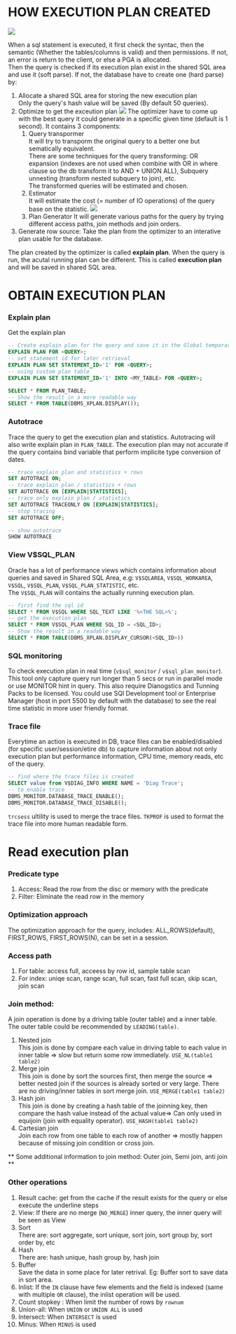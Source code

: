 # HOW EXECUTION PLAN CREATED
![](https://lh3.googleusercontent.com/pw/ACtC-3cuuXo_7KdvB3KL01fRD5y3fnv2YRTcBQLb3iX2SW-hDcBH87Dn5Ev8hEh1ykLLRSPiGr0RfuHe2yNdouf9r3yvpIILkKxTLwsEkmqD9dheoRxMRBNievRaZE_sMPZsGfokV0YHnaUxNGZ_856wedzI=w1354-h856-no)

When a sql statement is executed, it first check the syntac, then the semantic (Whether the tables/columns is valid) and then permissions. If not, an error is return to the client, or else a PGA is allocated.  
Then the query is checked if its execution plan exist in the shared SQL area and use it (soft parse). If not, the database have to create one (hard parse) by:
1. Allocate a shared SQL area for storing the new execution plan  
   Only the query's hash value will be saved (By default 50 queries).
2. Optimize to get the exceution plan
   ![](https://lh3.googleusercontent.com/pw/ACtC-3ej17s9L2BS_BTDcBIrnZhqRgy0f4DRLL41mNYEO-A68bhu8tWooLHnHK6dhTu_o1BuidUNxKSWafzMSh6CDia0NHpJ_Xpu9v_dlxbZUjGHzg4WnxgAsKwiU_xpzCX8xSKxoCT1bN7N-mOpnkeHB679=w1025-h849-no?authuser=0)
   The optimizer have to come up with the best query it could generate in a specific given time (default is 1 second). It contains 3 components:
    1. Query transpormer  
       It will try to transporm the original query to a better one but sematically equivalent.  
       There are some techniques for the query transforming: OR expansion (indexes are not used when combine with OR in where clause so the db transform it to AND + UNION ALL), Subquery unnesting (transform nested subquery to join), etc.  
       The transformed queries will be estimated and chosen.
    2. Estimator  
       It will estimate the cost (= number of IO operations) of the query base on the statistic.
       ![](https://lh3.googleusercontent.com/pw/ACtC-3dtyT1S-4xes3Km4fQCHkUqQMbLMvjAG8EHIEIMwVtLNx6ptYGySVhCEQVrF4dhtB8uuyt741plshz9CtPI79IDALCHwUyFrjkMjerFzBVEnco52LhmU-LDNqNWP447mwswTZ5nfAbWU7LyU2NdDGIE=w1931-h314-no?authuser=0)
    3. Plan Generator
       It will generate various paths for the query by trying different access paths, join methods and join orders.
3. Generate row source:
   Take the plan from the optimizer to an interative plan usable for the database.

The plan created by the optimizer is called __explain plan__. When the query is run, the acutal running plan can be different. This is called __execution plan__ and will be saved in shared SQL area.
# OBTAIN EXECUTION PLAN
### Explain plan
Get the explain plan
```SQL
-- Create explain plan for the query and save it in the Global temporary table PLAN_TABLE.
EXPLAIN PLAN FOR <QUERY>;
-- set statement id for later retrieval
EXPLAIN PLAN SET STATEMENT_ID='1' FOR <QUERY>;
-- using custom plan table
EXPLAIN PLAN SET STATEMENT_ID='1' INTO <MY_TABLE> FOR <QUERY>;

SELECT * FROM PLAN_TABLE;
-- Show the result in a more readable way
SELECT * FROM TABLE(DBMS_XPLAN.DISPLAY());
```
### Autotrace
Trace the query to get the execution plan and statistics. Autotracing will also write explain plan in `PLAN_TABLE`. The execution plan may not accurate if the query contains bind variable that perform implicite type conversion of dates.
```SQL
-- trace explain plan and statistics + rows
SET AUTOTRACE ON;
-- trace explain plan / statistics + rows
SET AUTOTRACE ON [EXPLAIN|STATISTICS];
-- trace only explain plan / statistics
SET AUTOTRACE TRACEONLY ON [EXPLAIN|STATISTICS];
-- stop tracing
SET AUTOTRACE OFF;

-- show autotrace
SHOW AUTOTRACE
```
### View V$SQL_PLAN
Oracle has a lot of performance views which contains information about queries and saved in Shared SQL Area, e.g: `V$SQLAREA`, `V$SQL_WORKAREA`, `V$SQL`, `V$SQL_PLAN`, `V$SQL_PLAN_STATISTIC`, etc.  
The `V$SQL_PLAN` will contains the actually running execution plan.

```SQL
-- first find the sql id
SELECT * FROM V$SQL WHERE SQL_TEXT LIKE '%<THE SQL>%'; 
-- get the execution plan
SELECT * FROM V$SQL_PLAN WHERE SQL_ID = <SQL_ID>;
-- Show the result in a readable way
SELECT * FROM TABLE(DBMS_XPLAN.DISPLAY_CURSOR(<SQL_ID>))
```
### SQL monitoring
To check execution plan in real time (`v$sql_monitor` / `v$sql_plan_monitor`). This tool only capture query run longer than 5 secs or run in parallel mode or use MONITOR hint in query. This also require Dianogstics and Tunning Packs to be licensed. You could use SQl Development tool or Enterprise Manager (host in port 5500 by default with the database) to see the real time statistic in more user friendly format.

### Trace file
Everytime an action is executed in DB, trace files can be enabled/disabled (for specific user/session/etire db) to capture information about not only execution plan but performance information, CPU time, memory reads, etc of the query.
```sql
-- find where the trace files is created
SELECT value from V$DIAG_INFO WHERE NAME = 'Diag Trace';
-- to enable trace
DBMS_MONITOR.DATABASE_TRACE_ENABLE();
DBMS_MONITOR.DATABASE_TRACE_DISABLE();
```
`trcsess` ultility is used to merge the trace files. `TKPROF` is used to format the trace file into more human readable form.

# Read execution plan

### Predicate type
1. Access: Read the row from the disc or memory with the predicate
2. Filter: Eliminate the read row in the memory

### Optimization approach
The optimization approach for the query, includes: ALL_ROWS(default), FIRST_ROWS, FIRST_ROWS(N), can be set in a session.

### Access path
1. For table: access full, acceess by row id, sample table scan
2. For index: uniqe scan, range scan, full scan, fast full scan, skip scan, join scan

### Join method:
A join operation is done by a driving table (outer table) and a inner table. The outer table could be recommended by `LEADING(table)`.
1. Nested join  
   This join is done by compare each value in driving table to each value in inner table => slow but return some row immediately. `USE_NL(table1 table2)`
2. Merge join  
   This join is done by sort the sources first, then merge the source => better nested join if the sources is already sorted or very large. There are no driving/inner tables in sort merge join. `USE_MERGE(table1 table2)`
3. Hash join  
   This join is done by creating a hash table of the joinning key, then compare the hash value instead of the actual value=> Can only used in equijoin (join with equality operator). `USE_HASH(table1 table2)`
4. Cartesian join  
   Join each row from one table to each row of another => mostly happen because of missing join condition or cross join.

**  Some additional information to join method: Outer join, Semi join, anti join  **

### Other operations
1. Result cache: get from the cache if the result exists for the query or else execute the underline steps
2. View: If there are no merge (`NO_MERGE`) inner query, the inner query will be seen as View
3. Sort  
   There are: sort aggregate, sort unique, sort join, sort group by, sort order by, etc
4. Hash  
   There are: hash unique, hash group by, hash join
5. Buffer  
   Save the data in some place for later retrival. Eg: Buffer sort to save data in sort area.
6. Inlist: If the `IN` clause have few elements and the field is indexed (same with multiple `OR` clause), the inlist operation will be used.
7. Count stopkey : When limit the number of rows by `rownum`
8. Union-all: When `UNION` or `UNION ALL` is used
9. Intersect: When `INTERSECT` is used
10. Minus: When `MINUS` is used

    
